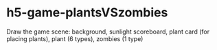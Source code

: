 # h5-game-plantsVSzombies
Draw the game scene: background, sunlight scoreboard, plant card (for placing plants), plant (6 types), zombies (1 type)
